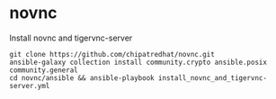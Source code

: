 # novnc
Install novnc and tigervnc-server

~~~
git clone https://github.com/chipatredhat/novnc.git  
ansible-galaxy collection install community.crypto ansible.posix community.general  
cd novnc/ansible && ansible-playbook install_novnc_and_tigervnc-server.yml  
~~~
